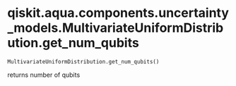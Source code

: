 # qiskit.aqua.components.uncertainty\_models.MultivariateUniformDistribution.get\_num\_qubits

`MultivariateUniformDistribution.get_num_qubits()`

returns number of qubits
